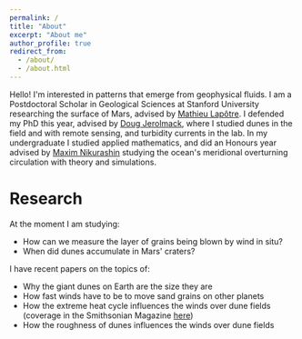 ```yaml
---
permalink: /
title: "About"
excerpt: "About me"
author_profile: true
redirect_from: 
  - /about/
  - /about.html
---
```


Hello! I'm interested in patterns that emerge from geophysical fluids. I am a Postdoctoral Scholar in Geological Sciences at Stanford University researching the surface of Mars, advised by [Mathieu Lapôtre](https://scholar.google.com/citations?user=beQ7vU0AAAAJ&hl=en&oi=ao). I defended my PhD this year, advised by [Doug Jerolmack](https://scholar.google.com/citations?user=nwGbdXUAAAAJ&hl=en&oi=ao), where I studied dunes in the field and with remote sensing, and turbidity currents in the lab. In my undergraduate I studied applied mathematics, and did an Honours year advised by [Maxim Nikurashin](https://scholar.google.com/citations?user=xkTRzuUAAAAJ&hl=en&oi=ao) studying the ocean's meridional overturning circulation with theory and simulations.

Research
=======

At the moment I am studying:
* How can we measure the layer of grains being blown by wind in situ?
* When did dunes accumulate in Mars' craters?

I have recent papers on the topics of:
* Why the giant dunes on Earth are the size they are
* How fast winds have to be to move sand grains on other planets
* How the extreme heat cycle influences the winds over dune fields (coverage in the Smithsonian Magazine [here](https://www.smithsonianmag.com/science-nature/how-extreme-temperature-swings-deserts-stir-sand-and-dust-180977524/))
* How the roughness of dunes influences the winds over dune fields
